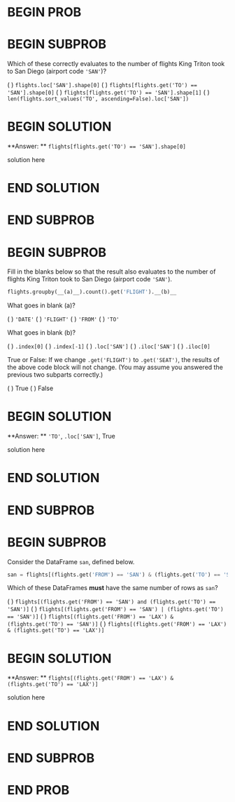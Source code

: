 # BEGIN PROB

# BEGIN SUBPROB

Which of these correctly evaluates to the number of flights King Triton took to San Diego (airport code `'SAN'`)?

( ) `flights.loc['SAN'].shape[0]`
( ) `flights[flights.get('TO') == 'SAN'].shape[0]`
( ) `flights[flights.get('TO') == 'SAN'].shape[1]`
( ) `len(flights.sort_values('TO', ascending=False).loc['SAN'])`

# BEGIN SOLUTION

**Answer: ** `flights[flights.get('TO') == 'SAN'].shape[0]`

solution here

# END SOLUTION

# END SUBPROB

# BEGIN SUBPROB

Fill in the blanks below so that the result also evaluates to the number of flights King Triton took to San Diego (airport code `'SAN'`).

```python
flights.groupby(__(a)__).count().get('FLIGHT').__(b)__            
```

What goes in blank (a)?

( ) `'DATE'`
( ) `'FLIGHT'`
( ) `'FROM'`
( ) `'TO'`

What goes in blank (b)?

( ) `.index[0]`
( ) `.index[-1]`
( ) `.loc['SAN']`
( ) `.iloc['SAN']`
( ) `.iloc[0]`

True or False: If we change `.get('FLIGHT')` to `.get('SEAT')`, the results of the above code block will not change. (You may assume you answered the previous two subparts correctly.)

( ) True
( ) False

# BEGIN SOLUTION

**Answer: ** `'TO'`, `.loc['SAN']`, True

solution here

# END SOLUTION

# END SUBPROB

# BEGIN SUBPROB

Consider the DataFrame `san`, defined below.

```py
san = flights[(flights.get('FROM') == 'SAN') & (flights.get('TO') == 'SAN')]
```

Which of these DataFrames **must** have the same number of rows as `san`?

( ) `flights[(flights.get('FROM') == 'SAN') and (flights.get('TO') == 'SAN')]`
( ) `flights[(flights.get('FROM') == 'SAN') | (flights.get('TO') == 'SAN')]`
( ) `flights[(flights.get('FROM') == 'LAX') & (flights.get('TO') == 'SAN')]`
( ) `flights[(flights.get('FROM') == 'LAX') & (flights.get('TO') == 'LAX')]`

# BEGIN SOLUTION

**Answer: ** `flights[(flights.get('FROM') == 'LAX') & (flights.get('TO') == 'LAX')]`

solution here

# END SOLUTION

# END SUBPROB

# END PROB
